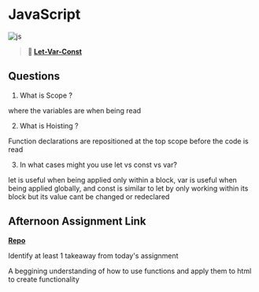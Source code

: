 # JavaScript

![js](https://bcw.blob.core.windows.net/public/img/courses/js.gif)

> **📖 [Let-Var-Const](https://codeworksacademy.com/fs-student-guide/resources/wk2/01-Let-Var-Const)**

## Questions

1. What is Scope ?

where the variables are when being read

2. What is Hoisting ?

Function declarations are repositioned at the top scope before the code is read

3. In what cases might you use let vs const vs var?

let is useful when being applied only within a block, var is useful when being applied globally, and const is similar to let by only working within its block but its value cant be changed or redeclared

## Afternoon Assignment Link

**[Repo](https://github.com/Tmontandon/scoreboard)**

Identify at least 1 takeaway from today's assignment

A beggining understanding of how to use functions and apply them to html to create functionality